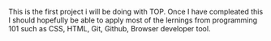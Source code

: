 This is the first project i will be doing with TOP.
Once I have compleated this I should hopefully be able to apply most of the lernings from programming 101 such as CSS, HTML, Git, Github, Browser developer tool.